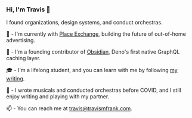 ### Hi, I'm Travis 👋
I found organizations, design systems, and conduct orchestras.

🏢 - I'm currently with [Place Exchange](https://www.placeexchange.com/), building the future of out-of-home advertising.

🔭 - I'm a founding contributor of [Obsidian](https://github.com/open-source-labs/obsidian), Deno's first native GraphQL caching layer.

🎓 - I'm a lifelong student, and you can learn with me by following [my writing](http://www.travismfrank.com/).

🎹 - I wrote musicals and conducted orchestras before COVID, and I still enjoy writing and playing with my partner.

📫 - You can reach me at travis@travismfrank.com.
